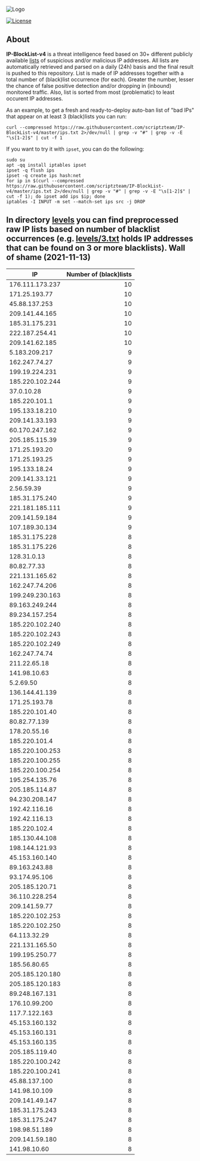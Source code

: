 ![Logo](https://i.imgur.com/PyKLAe7.png)

[![License](https://img.shields.io/badge/license-The_Unlicense-red.svg)](https://unlicense.org/)

About
----

**IP-BlockList-v4** is a threat intelligence feed based on 30+ different publicly available [lists](https://github.com/stamparm/maltrail) of suspicious and/or malicious IP addresses. All lists are automatically retrieved and parsed on a daily (24h) basis and the final result is pushed to this repository. List is made of IP addresses together with a total number of (black)list occurrence (for each). Greater the number, lesser the chance of false positive detection and/or dropping in (inbound) monitored traffic. Also, list is sorted from most (problematic) to least occurent IP addresses.

As an example, to get a fresh and ready-to-deploy auto-ban list of "bad IPs" that appear on at least 3 (black)lists you can run:

```
curl --compressed https://raw.githubusercontent.com/scriptzteam/IP-BlockList-v4/master/ips.txt 2>/dev/null | grep -v "#" | grep -v -E "\s[1-2]$" | cut -f 1
```

If you want to try it with `ipset`, you can do the following:

```
sudo su
apt -qq install iptables ipset
ipset -q flush ips
ipset -q create ips hash:net
for ip in $(curl --compressed https://raw.githubusercontent.com/scriptzteam/IP-BlockList-v4/master/ips.txt 2>/dev/null | grep -v "#" | grep -v -E "\s[1-2]$" | cut -f 1); do ipset add ips $ip; done
iptables -I INPUT -m set --match-set ips src -j DROP
```

In directory [levels](levels) you can find preprocessed raw IP lists based on number of blacklist occurrences (e.g. [levels/3.txt](levels/3.txt) holds IP addresses that can be found on 3 or more blacklists).
Wall of shame (2021-11-13)
----

|IP|Number of (black)lists|
|---|--:|
176.111.173.237|10
171.25.193.77|10
45.88.137.253|10
209.141.44.165|10
185.31.175.231|10
222.187.254.41|10
209.141.62.185|10
5.183.209.217|9
162.247.74.27|9
199.19.224.231|9
185.220.102.244|9
37.0.10.28|9
185.220.101.1|9
195.133.18.210|9
209.141.33.193|9
60.170.247.162|9
205.185.115.39|9
171.25.193.20|9
171.25.193.25|9
195.133.18.24|9
209.141.33.121|9
2.56.59.39|9
185.31.175.240|9
221.181.185.111|9
209.141.59.184|9
107.189.30.134|9
185.31.175.228|8
185.31.175.226|8
128.31.0.13|8
80.82.77.33|8
221.131.165.62|8
162.247.74.206|8
199.249.230.163|8
89.163.249.244|8
89.234.157.254|8
185.220.102.240|8
185.220.102.243|8
185.220.102.249|8
162.247.74.74|8
211.22.65.18|8
141.98.10.63|8
5.2.69.50|8
136.144.41.139|8
171.25.193.78|8
185.220.101.40|8
80.82.77.139|8
178.20.55.16|8
185.220.101.4|8
185.220.100.253|8
185.220.100.255|8
185.220.100.254|8
195.254.135.76|8
205.185.114.87|8
94.230.208.147|8
192.42.116.16|8
192.42.116.13|8
185.220.102.4|8
185.130.44.108|8
198.144.121.93|8
45.153.160.140|8
89.163.243.88|8
93.174.95.106|8
205.185.120.71|8
36.110.228.254|8
209.141.59.77|8
185.220.102.253|8
185.220.102.250|8
64.113.32.29|8
221.131.165.50|8
199.195.250.77|8
185.56.80.65|8
205.185.120.180|8
205.185.120.183|8
89.248.167.131|8
176.10.99.200|8
117.7.122.163|8
45.153.160.132|8
45.153.160.131|8
45.153.160.135|8
205.185.119.40|8
185.220.100.242|8
185.220.100.241|8
45.88.137.100|8
141.98.10.109|8
209.141.49.147|8
185.31.175.243|8
185.31.175.247|8
198.98.51.189|8
209.141.59.180|8
141.98.10.60|8
